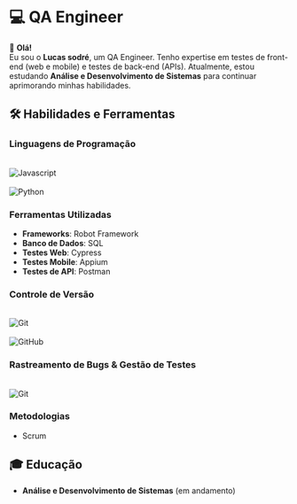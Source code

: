 # 💻 QA Engineer  

👋 **Olá!**  
Eu sou o **Lucas sodré**, um QA Engineer. Tenho expertise em testes de front-end (web e mobile) e testes de back-end (APIs). Atualmente, estou estudando **Análise e Desenvolvimento de Sistemas** para continuar aprimorando minhas habilidades.  

## 🛠️ Habilidades e Ferramentas  

### Linguagens de Programação  
<div><br/> 
  <img align="center" alt="Javascript" 
    src="https://img.shields.io/badge/JavaScript-F7DF1E?style=for-the-badge&logo=javascript&logoColor=black)"/>  </div>
    <div><br/> 
  <img align="center" alt="Python" 
    src="https://img.shields.io/badge/Python-3776AB?style=for-the-badge&logo=python&logoColor=white)"/>  </div>

### Ferramentas Utilizadas  
- **Frameworks**: Robot Framework   
- **Banco de Dados**: SQL
- **Testes Web**: Cypress
- **Testes Mobile**: Appium  
- **Testes de API**: Postman  


### Controle de Versão  
<div><br/> 
  <img align="center" alt="Git" 
    src="https://img.shields.io/badge/GIT-E44C30?style=for-the-badge&logo=git&logoColor=white"/>  </div>
    <div><br/> 
  <img align="center" alt="GitHub" 
    src="https://img.shields.io/badge/GitHub-100000?style=for-the-badge&logo=github&logoColor=white"/>  </div>

### Rastreamento de Bugs & Gestão de Testes  
<div><br/> 
  <img align="center" alt="Git" 
    src="https://img.shields.io/badge/Jira-0052CC?style=for-the-badge&logo=Jira&logoColor=white"/>  </div>


### Metodologias  
- Scrum  


## 🎓 Educação  
- **Análise e Desenvolvimento de Sistemas** (em andamento)  
  
